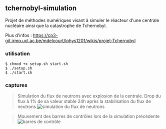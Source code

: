 ## tchernobyl-simulation

Projet de méthodes numériques visant à simuler le réacteur d'une centrale nucléaire ainsi que la catastrophe de Tchernobyl.    

Plus d'infos : https://cp3-git.irmp.ucl.ac.be/mdelcourt/lphys1201/wikis/projet-Tchernobyl

### utilisation
```
$ chmod +x setup.sh start.sh
$ ./setup.sh
$ ./start.sh
```

### captures

> Simulation du flux de neutrons avec explosion de la centrale.
> Drop du flux à 1% de sa valeur stable 24h après la stabilisation du flux de neutrons
![simulation du flux de neutrons](https://github.com/Mathieu-R/tchernobyl-simulation/tree/master/figures/raw/neutron_flow_with_central_explosion.png)

> Mouvement des barres de contrôles lors de la simulation précédente
> ![barres de contrôle](https://github.com/Mathieu-R/tchernobyl-simulation/tree/master/figures/raw/control_bars_movement.png)